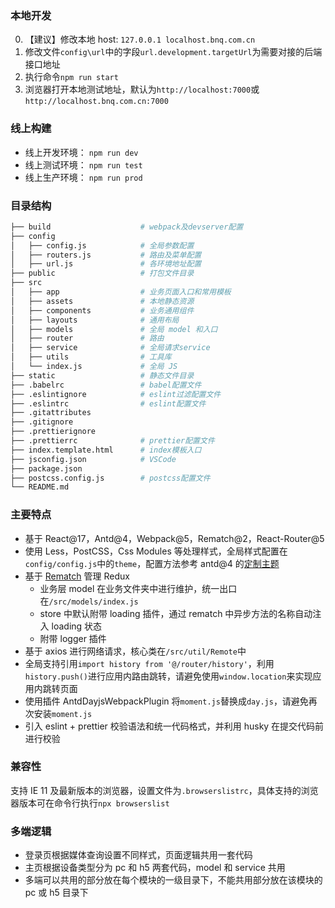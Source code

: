 ### 本地开发

0. 【建议】修改本地 host: `127.0.0.1 localhost.bnq.com.cn`
1. 修改文件`config\url`中的字段`url.development.targetUrl`为需要对接的后端接口地址
2. 执行命令`npm run start`
3. 浏览器打开本地测试地址，默认为`http://localhost:7000`或`http://localhost.bnq.com.cn:7000`

### 线上构建

- 线上开发环境： `npm run dev`
- 线上测试环境： `npm run test`
- 线上生产环境： `npm run prod`

### 目录结构

```bash
├── build                    # webpack及devserver配置
├── config
│   ├── config.js            # 全局参数配置
│   ├── routers.js           # 路由及菜单配置
│   ├── url.js               # 各环境地址配置
├── public                   # 打包文件目录
├── src
│   ├── app                  # 业务页面入口和常用模板
│   ├── assets               # 本地静态资源
│   ├── components           # 业务通用组件
│   ├── layouts              # 通用布局
│   ├── models               # 全局 model 和入口
│   ├── router               # 路由
│   ├── service              # 全局请求service
│   ├── utils                # 工具库
│   └── index.js             # 全局 JS
├── static                   # 静态文件目录
├── .babelrc                 # babel配置文件
├── .eslintignore            # eslint过滤配置文件
├── .eslintrc                # eslint配置文件
├── .gitattributes
├── .gitignore
├── .prettierignore
├── .prettierrc              # prettier配置文件
├── index.template.html      # index模板入口
├── jsconfig.json            # VSCode
├── package.json
├── postcss.config.js        # postcss配置文件
└── README.md
```

### 主要特点

- 基于 React@17，Antd@4，Webpack@5，Rematch@2，React-Router@5
- 使用 Less，PostCSS，Css Modules 等处理样式，全局样式配置在`config/config.js`中的`theme`，配置方法参考 antd@4 的[定制主题](https://ant.design/docs/react/customize-theme-cn)
- 基于 [Rematch](https://rematchjs.org/) 管理 Redux
  - 业务层 model 在业务文件夹中进行维护，统一出口在`/src/models/index.js`
  - store 中默认附带 loading 插件，通过 rematch 中异步方法的名称自动注入 loading 状态
  - 附带 logger 插件
- 基于 axios 进行网络请求，核心类在`/src/util/Remote`中
- 全局支持引用`import history from '@/router/history'`，利用`history.push()`进行应用内路由跳转，请避免使用`window.location`来实现应用内跳转页面
- 使用插件 AntdDayjsWebpackPlugin 将`moment.js`替换成`day.js`，请避免再次安装`moment.js`
- 引入 eslint + prettier 校验语法和统一代码格式，并利用 husky 在提交代码前进行校验

### 兼容性

支持 IE 11 及最新版本的浏览器，设置文件为`.browserslistrc`，具体支持的浏览器版本可在命令行执行`npx browserslist`

### 多端逻辑

- 登录页根据媒体查询设置不同样式，页面逻辑共用一套代码
- 主页根据设备类型分为 pc 和 h5 两套代码，model 和 service 共用
- 多端可以共用的部分放在每个模块的一级目录下，不能共用部分放在该模块的 pc 或 h5 目录下
